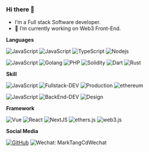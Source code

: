 ### Hi there 👋

-  I’m a Full stack Software developer.
- 🔭 I’m currently working on Web3 Front-End.

**Languages**

![JavaScript](https://img.shields.io/badge/Daily:-red)
![JavaScript](https://img.shields.io/badge/JavaScript-000?&logo=JavaScript&labelColor=000)
![TypeScript](https://img.shields.io/badge/TypeScript-000?&logo=TypeScript&labelColor=000)
![Nodejs   ](https://img.shields.io/badge/Nodejs%20%20%20%20-000?&logo=nodedotjs&labelColor=000)


![JavaScript](https://img.shields.io/badge/Occasionally:-red)
![Golang](https://img.shields.io/badge/Golang-000?&logo=Go&labelColor=000)
![PHP](https://img.shields.io/badge/PHP-000?&logo=PHP&labelColor=000)
![Solidity](https://img.shields.io/badge/Solidity-000?&logo=Solidity&labelColor=000)
![Dart](https://img.shields.io/badge/Dart-000?&logo=Dart&labelColor=000)
![Rust](https://img.shields.io/badge/Rust-000?&logo=Rust&labelColor=000)


**Skill**


![JavaScript](https://img.shields.io/badge/Daily:-red)
![Fullstack-DEV](https://img.shields.io/badge/Fullstack--DEV-000?logo=HTML5&labelColor=000)
![Production](https://img.shields.io/badge/Product-000?&logo=producthunt&labelColor=000)
![ethereum](https://img.shields.io/badge/Ethereum-000?&logo=ethereum&labelColor=000)



![JavaScript](https://img.shields.io/badge/Occasionally:-red)
![BackEnd-DEV](https://img.shields.io/badge/BackEnd--DEV-000?logo=linux&labelColor=000)
![Design](https://img.shields.io/badge/Design-000?&logo=figma&labelColor=000)


**Framework**


![Vue](https://img.shields.io/badge/-Vue-000?&logo=Vuedotjs&labelColor=000)
![React](https://img.shields.io/badge/React-000?&logo=React&labelColor=000)
![NextJS](https://img.shields.io/badge/Next.js-000?&logo=NextdotJS&labelColor=000)
![ethers.js](https://img.shields.io/badge/ethers.js-000?&logo=ethereum&labelColor=000)
![web3.js](https://img.shields.io/badge/web3.js-000?&logo=web3dotjs&labelColor=000)


**Social Media**

<p align="left"></p>
<a href="https://github.com/MarkTangCd"><img src="https://img.shields.io/badge/-GitHub-000?logo=GitHub" alt="GitHub"></a>
  <img src="https://img.shields.io/badge/-MarkTangCdWechat-black?logo=wechat" alt="Wechat: MarkTangCdWechat">
</p>